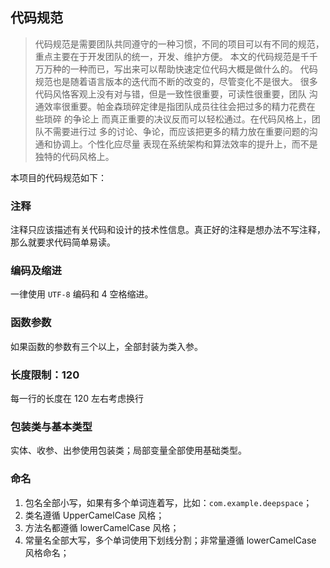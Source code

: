 ## 代码规范

> 代码规范是需要团队共同遵守的一种习惯，不同的项目可以有不同的规范，重点主要在于开发团队的统一，开发、维护方便。
> 本文的代码规范是千千万万种的一种而已，写出来可以帮助快速定位代码大概是做什么的。
> 代码规范也是随着语言版本的迭代而不断的改变的，尽管变化不是很大。
> 很多代码风恪客观上没有对与错，但是一致性很重要，可读性很重要，团队
> 沟通效率很重要。帕金森琐碎定律是指团队成员往往会把过多的精力花费在 些琐碎
> 的争论上 而真正重要的决议反而可以轻松通过。在代码风格上，团队不需要进行过
> 多的讨论、争论，而应该把更多的精力放在重要问题的沟通和协调上。个性化应尽量
> 表现在系统架构和算法效率的提升上，而不是独特的代码风格上。

本项目的代码规范如下：

### 注释

注释只应该描述有关代码和设计的技术性信息。真正好的注释是想办法不写注释，那么就要求代码简单易读。

### 编码及缩进

一律使用 `UTF-8` 编码和 4 空格缩进。

### 函数参数

如果函数的参数有三个以上，全部封装为类入参。

### 长度限制：120

每一行的长度在 120 左右考虑换行

### 包装类与基本类型

实体、收参、出参使用包装类；局部变量全部使用基础类型。

### 命名

1. 包名全部小写，如果有多个单词连着写，比如：`com.example.deepspace`；
2. 类名遵循 UpperCamelCase 风格；
3. 方法名都遵循 lowerCamelCase 风格；
4. 常量名全部大写，多个单词使用下划线分割；非常量遵循 lowerCamelCase 风格命名；
